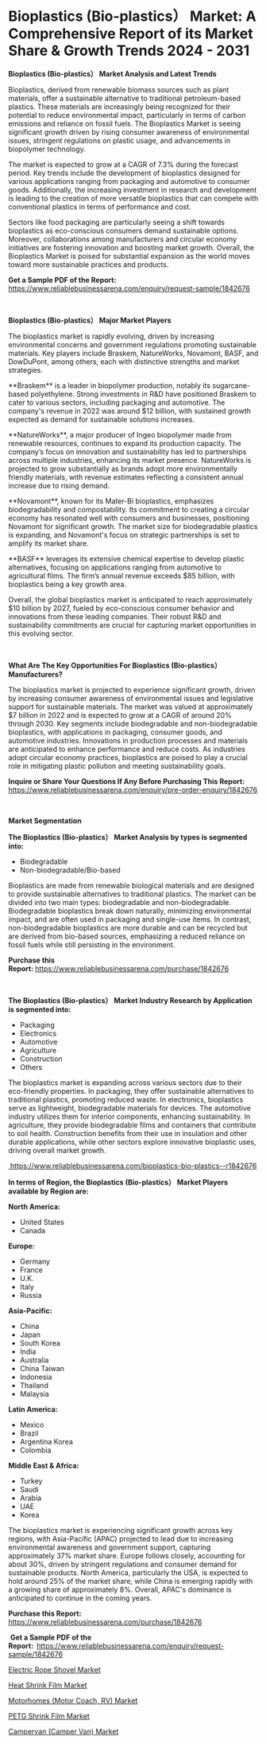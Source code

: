<p><h1>Bioplastics (Bio-plastics） Market: A Comprehensive Report of its Market Share & Growth Trends 2024 - 2031</h1></p><p><strong>Bioplastics (Bio-plastics） Market Analysis and Latest Trends</strong></p>
<p><p>Bioplastics, derived from renewable biomass sources such as plant materials, offer a sustainable alternative to traditional petroleum-based plastics. These materials are increasingly being recognized for their potential to reduce environmental impact, particularly in terms of carbon emissions and reliance on fossil fuels. The Bioplastics Market is seeing significant growth driven by rising consumer awareness of environmental issues, stringent regulations on plastic usage, and advancements in biopolymer technology.</p><p>The market is expected to grow at a CAGR of 7.3% during the forecast period. Key trends include the development of bioplastics designed for various applications ranging from packaging and automotive to consumer goods. Additionally, the increasing investment in research and development is leading to the creation of more versatile bioplastics that can compete with conventional plastics in terms of performance and cost.</p><p>Sectors like food packaging are particularly seeing a shift towards bioplastics as eco-conscious consumers demand sustainable options. Moreover, collaborations among manufacturers and circular economy initiatives are fostering innovation and boosting market growth. Overall, the Bioplastics Market is poised for substantial expansion as the world moves toward more sustainable practices and products.</p></p>
<p><strong>Get a Sample PDF of the Report:&nbsp;</strong> <a href="https://www.reliablebusinessarena.com/enquiry/request-sample/1842676?utm_campaign=1285&utm_medium=2&utm_source=Github&utm_content=ia&utm_term=16102024&utm_id=bioplastics-bio-plastics">https://www.reliablebusinessarena.com/enquiry/request-sample/1842676</a></p>
<p>&nbsp;</p>
<p><strong>Bioplastics (Bio-plastics） Major Market Players</strong></p>
<p><p>The bioplastics market is rapidly evolving, driven by increasing environmental concerns and government regulations promoting sustainable materials. Key players include Braskem, NatureWorks, Novamont, BASF, and DowDuPont, among others, each with distinctive strengths and market strategies.</p><p>**Braskem** is a leader in biopolymer production, notably its sugarcane-based polyethylene. Strong investments in R&D have positioned Braskem to cater to various sectors, including packaging and automotive. The company's revenue in 2022 was around $12 billion, with sustained growth expected as demand for sustainable solutions increases.</p><p>**NatureWorks**, a major producer of Ingeo biopolymer made from renewable resources, continues to expand its production capacity. The company’s focus on innovation and sustainability has led to partnerships across multiple industries, enhancing its market presence. NatureWorks is projected to grow substantially as brands adopt more environmentally friendly materials, with revenue estimates reflecting a consistent annual increase due to rising demand.</p><p>**Novamont**, known for its Mater-Bi bioplastics, emphasizes biodegradability and compostability. Its commitment to creating a circular economy has resonated well with consumers and businesses, positioning Novamont for significant growth. The market size for biodegradable plastics is expanding, and Novamont's focus on strategic partnerships is set to amplify its market share.</p><p>**BASF** leverages its extensive chemical expertise to develop plastic alternatives, focusing on applications ranging from automotive to agricultural films. The firm’s annual revenue exceeds $85 billion, with bioplastics being a key growth area.</p><p>Overall, the global bioplastics market is anticipated to reach approximately $10 billion by 2027, fueled by eco-conscious consumer behavior and innovations from these leading companies. Their robust R&D and sustainability commitments are crucial for capturing market opportunities in this evolving sector.</p></p>
<p>&nbsp;</p>
<p><strong>What Are The Key Opportunities For Bioplastics (Bio-plastics） Manufacturers?</strong></p>
<p><p>The bioplastics market is projected to experience significant growth, driven by increasing consumer awareness of environmental issues and legislative support for sustainable materials. The market was valued at approximately $7 billion in 2022 and is expected to grow at a CAGR of around 20% through 2030. Key segments include biodegradable and non-biodegradable bioplastics, with applications in packaging, consumer goods, and automotive industries. Innovations in production processes and materials are anticipated to enhance performance and reduce costs. As industries adopt circular economy practices, bioplastics are poised to play a crucial role in mitigating plastic pollution and meeting sustainability goals.</p></p>
<p><strong>Inquire or Share Your Questions If Any Before Purchasing This Report:</strong> <a href="https://www.reliablebusinessarena.com/enquiry/pre-order-enquiry/1842676?utm_campaign=1285&utm_medium=2&utm_source=Github&utm_content=ia&utm_term=16102024&utm_id=bioplastics-bio-plastics">https://www.reliablebusinessarena.com/enquiry/pre-order-enquiry/1842676</a></p>
<p>&nbsp;</p>
<p><strong>Market Segmentation</strong></p>
<p><strong>The Bioplastics (Bio-plastics） Market Analysis by types is segmented into:</strong></p>
<p><ul><li>Biodegradable</li><li>Non-biodegradable/Bio-based</li></ul></p>
<p><p>Bioplastics are made from renewable biological materials and are designed to provide sustainable alternatives to traditional plastics. The market can be divided into two main types: biodegradable and non-biodegradable. Biodegradable bioplastics break down naturally, minimizing environmental impact, and are often used in packaging and single-use items. In contrast, non-biodegradable bioplastics are more durable and can be recycled but are derived from bio-based sources, emphasizing a reduced reliance on fossil fuels while still persisting in the environment.</p></p>
<p><strong>Purchase this Report:&nbsp;</strong><a href="https://www.reliablebusinessarena.com/purchase/1842676?utm_campaign=1285&utm_medium=2&utm_source=Github&utm_content=ia&utm_term=16102024&utm_id=bioplastics-bio-plastics">https://www.reliablebusinessarena.com/purchase/1842676</a></p>
<p>&nbsp;</p>
<p><strong>The Bioplastics (Bio-plastics） Market Industry Research by Application is segmented into:</strong></p>
<p><ul><li>Packaging</li><li>Electronics</li><li>Automotive</li><li>Agriculture</li><li>Construction</li><li>Others</li></ul></p>
<p><p>The bioplastics market is expanding across various sectors due to their eco-friendly properties. In packaging, they offer sustainable alternatives to traditional plastics, promoting reduced waste. In electronics, bioplastics serve as lightweight, biodegradable materials for devices. The automotive industry utilizes them for interior components, enhancing sustainability. In agriculture, they provide biodegradable films and containers that contribute to soil health. Construction benefits from their use in insulation and other durable applications, while other sectors explore innovative bioplastic uses, driving overall market growth.</p></p>
<p><a href="https://www.reliablebusinessarena.com/bioplastics-bio-plastics--r1842676?utm_campaign=1285&utm_medium=2&utm_source=Github&utm_content=ia&utm_term=16102024&utm_id=bioplastics-bio-plastics">&nbsp;https://www.reliablebusinessarena.com/bioplastics-bio-plastics--r1842676</a></p>
<p><strong>In terms of Region, the Bioplastics (Bio-plastics） Market Players available by Region are:</strong></p>
<p>
    <p> <strong> North America: </strong>
        <ul>
            <li>United States</li>
            <li>Canada</li>
        </ul>
        </p> 
    <p> <strong> Europe: </strong>
        <ul>
            <li>Germany</li>
            <li>France</li>
            <li>U.K.</li>
            <li>Italy</li>
            <li>Russia</li>
        </ul>
        </p> 
    <p> <strong> Asia-Pacific: </strong>
        <ul>
            <li>China</li>
            <li>Japan</li>
            <li>South Korea</li>
            <li>India</li>
            <li>Australia</li>
            <li>China Taiwan</li>
            <li>Indonesia</li>
            <li>Thailand</li>
            <li>Malaysia</li>
        </ul>
        </p> 
    <p> <strong> Latin America: </strong>
        <ul>
            <li>Mexico</li>
            <li>Brazil</li>
            <li>Argentina Korea</li>
            <li>Colombia</li>
        </ul>
        </p> 
    <p> <strong> Middle East & Africa: </strong>
        <ul>
            <li>Turkey</li>
            <li>Saudi</li>
            <li>Arabia</li>
            <li>UAE</li>
            <li>Korea</li>
        </ul>
    </p>
    </p>
<p><p>The bioplastics market is experiencing significant growth across key regions, with Asia-Pacific (APAC) projected to lead due to increasing environmental awareness and government support, capturing approximately 37% market share. Europe follows closely, accounting for about 30%, driven by stringent regulations and consumer demand for sustainable products. North America, particularly the USA, is expected to hold around 25% of the market share, while China is emerging rapidly with a growing share of approximately 8%. Overall, APAC's dominance is anticipated to continue in the coming years.</p></p>
<p><strong>Purchase this Report: </strong><a href="https://www.reliablebusinessarena.com/purchase/1842676?utm_campaign=1285&utm_medium=2&utm_source=Github&utm_content=ia&utm_term=16102024&utm_id=bioplastics-bio-plastics">https://www.reliablebusinessarena.com/purchase/1842676</a></p>
<p>&nbsp;<strong>Get a Sample PDF of the Report:&nbsp;&nbsp;</strong><a href="https://www.reliablebusinessarena.com/enquiry/request-sample/1842676?utm_campaign=1285&utm_medium=2&utm_source=Github&utm_content=ia&utm_term=16102024&utm_id=bioplastics-bio-plastics">https://www.reliablebusinessarena.com/enquiry/request-sample/1842676</a></p>
<p><strong></strong></p>
<p><p><a href="https://www.linkedin.com/pulse/global-electric-rope-shovel-market-pulse-trends-growth-36nse?utm_campaign=1285&utm_medium=2&utm_source=Github&utm_content=ia&utm_term=16102024&utm_id=bioplastics-bio-plastics">Electric Rope Shovel Market</a></p><p><a href="https://www.linkedin.com/pulse/heat-shrink-film-market-industry-trends-forecast-period-from-yr4cc?utm_campaign=1285&utm_medium=2&utm_source=Github&utm_content=ia&utm_term=16102024&utm_id=bioplastics-bio-plastics">Heat Shrink Film Market</a></p><p><a href="https://github.com/angilaguardtd7/Market-Research-Report-List-1/blob/main/motorhomes-motor-coach-rv-market.md?utm_campaign=1285&utm_medium=2&utm_source=Github&utm_content=ia&utm_term=16102024&utm_id=bioplastics-bio-plastics">Motorhomes (Motor Coach, RV) Market</a></p><p><a href="https://www.linkedin.com/pulse/petg-shrink-film-market-overview-forecast-2024-2031-detailed-badgc?utm_campaign=1285&utm_medium=2&utm_source=Github&utm_content=ia&utm_term=16102024&utm_id=bioplastics-bio-plastics">PETG Shrink Film Market</a></p><p><a href="https://github.com/ottolineki0zc/Market-Research-Report-List-1/blob/main/campervan-camper-van-market.md?utm_campaign=1285&utm_medium=2&utm_source=Github&utm_content=ia&utm_term=16102024&utm_id=bioplastics-bio-plastics">Campervan (Camper Van) Market</a></p></p>